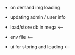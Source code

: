 - on demand img loading
- updating admin / user info


- load/store db in mega         <--
- env file                      <--
- ui for storing and loading    <--